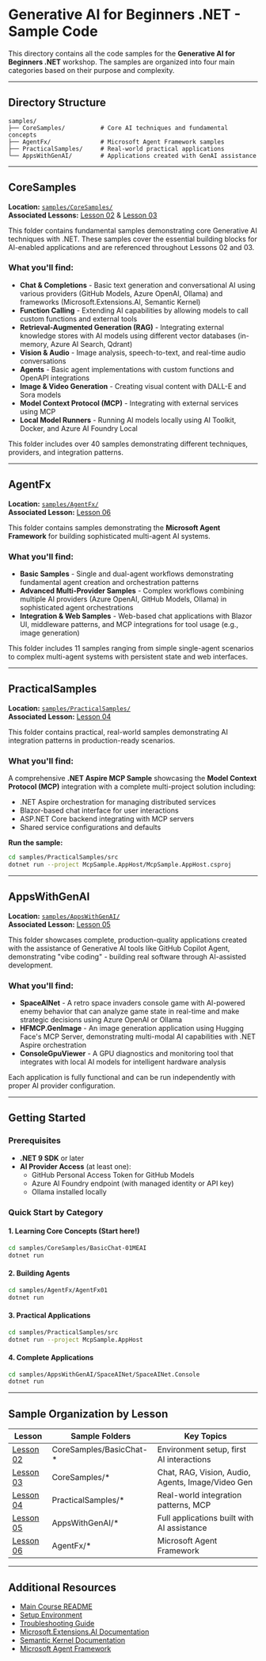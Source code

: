 # Generative AI for Beginners .NET - Sample Code

This directory contains all the code samples for the **Generative AI for Beginners .NET** workshop. The samples are organized into four main categories based on their purpose and complexity.

---

## Directory Structure

```
samples/
├── CoreSamples/          # Core AI techniques and fundamental concepts
├── AgentFx/              # Microsoft Agent Framework samples
├── PracticalSamples/     # Real-world practical applications
└── AppsWithGenAI/        # Applications created with GenAI assistance
```

---

## CoreSamples

**Location:** [`samples/CoreSamples/`](./CoreSamples/)  
**Associated Lessons:** [Lesson 02](../02-SetupDevEnvironment/) & [Lesson 03](../03-CoreGenerativeAITechniques/)

This folder contains fundamental samples demonstrating core Generative AI techniques with .NET. These samples cover the essential building blocks for AI-enabled applications and are referenced throughout Lessons 02 and 03.

### What you'll find:

- **Chat & Completions** - Basic text generation and conversational AI using various providers (GitHub Models, Azure OpenAI, Ollama) and frameworks (Microsoft.Extensions.AI, Semantic Kernel)
- **Function Calling** - Extending AI capabilities by allowing models to call custom functions and external tools
- **Retrieval-Augmented Generation (RAG)** - Integrating external knowledge stores with AI models using different vector databases (in-memory, Azure AI Search, Qdrant)
- **Vision & Audio** - Image analysis, speech-to-text, and real-time audio conversations
- **Agents** - Basic agent implementations with custom functions and OpenAPI integrations
- **Image & Video Generation** - Creating visual content with DALL-E and Sora models
- **Model Context Protocol (MCP)** - Integrating with external services using MCP
- **Local Model Runners** - Running AI models locally using AI Toolkit, Docker, and Azure AI Foundry Local

This folder includes over 40 samples demonstrating different techniques, providers, and integration patterns.

---

## AgentFx

**Location:** [`samples/AgentFx/`](./AgentFx/)  
**Associated Lesson:** [Lesson 06](../06-AgentFx/)

This folder contains samples demonstrating the **Microsoft Agent Framework** for building sophisticated multi-agent AI systems.

### What you'll find:

- **Basic Samples** - Single and dual-agent workflows demonstrating fundamental agent creation and orchestration patterns
- **Advanced Multi-Provider Samples** - Complex workflows combining multiple AI providers (Azure OpenAI, GitHub Models, Ollama) in sophisticated agent orchestrations
- **Integration & Web Samples** - Web-based chat applications with Blazor UI, middleware patterns, and MCP integrations for tool usage (e.g., image generation)

This folder includes 11 samples ranging from simple single-agent scenarios to complex multi-agent systems with persistent state and web interfaces.

---

## PracticalSamples

**Location:** [`samples/PracticalSamples/`](./PracticalSamples/)  
**Associated Lesson:** [Lesson 04](../04-PracticalSamples/)

This folder contains practical, real-world samples demonstrating AI integration patterns in production-ready scenarios.

### What you'll find:

A comprehensive **.NET Aspire MCP Sample** showcasing the **Model Context Protocol (MCP)** integration with a complete multi-project solution including:
- .NET Aspire orchestration for managing distributed services
- Blazor-based chat interface for user interactions
- ASP.NET Core backend integrating with MCP servers
- Shared service configurations and defaults

**Run the sample:**
```bash
cd samples/PracticalSamples/src
dotnet run --project McpSample.AppHost/McpSample.AppHost.csproj
```

---

## AppsWithGenAI

**Location:** [`samples/AppsWithGenAI/`](./AppsWithGenAI/)  
**Associated Lesson:** [Lesson 05](../05-AppCreatedWithGenAI/)

This folder showcases complete, production-quality applications created with the assistance of Generative AI tools like GitHub Copilot Agent, demonstrating "vibe coding" - building real software through AI-assisted development.

### What you'll find:

- **SpaceAINet** - A retro space invaders console game with AI-powered enemy behavior that can analyze game state in real-time and make strategic decisions using Azure OpenAI or Ollama
- **HFMCP.GenImage** - An image generation application using Hugging Face's MCP Server, demonstrating multi-modal AI capabilities with .NET Aspire orchestration
- **ConsoleGpuViewer** - A GPU diagnostics and monitoring tool that integrates with local AI models for intelligent hardware analysis

Each application is fully functional and can be run independently with proper AI provider configuration.

---

## Getting Started

### Prerequisites

- **.NET 9 SDK** or later
- **AI Provider Access** (at least one):
  - GitHub Personal Access Token for GitHub Models
  - Azure AI Foundry endpoint (with managed identity or API key)
  - Ollama installed locally

### Quick Start by Category

#### 1. **Learning Core Concepts** (Start here!)
```bash
cd samples/CoreSamples/BasicChat-01MEAI
dotnet run
```

#### 2. **Building Agents**
```bash
cd samples/AgentFx/AgentFx01
dotnet run
```

#### 3. **Practical Applications**
```bash
cd samples/PracticalSamples/src
dotnet run --project McpSample.AppHost
```

#### 4. **Complete Applications**
```bash
cd samples/AppsWithGenAI/SpaceAINet/SpaceAINet.Console
dotnet run
```

---

## Sample Organization by Lesson

| Lesson | Sample Folders | Key Topics |
|--------|---------------|------------|
| [Lesson 02](../02-SetupDevEnvironment/) | CoreSamples/BasicChat-* | Environment setup, first AI interactions |
| [Lesson 03](../03-CoreGenerativeAITechniques/) | CoreSamples/* | Chat, RAG, Vision, Audio, Agents, Image/Video Gen |
| [Lesson 04](../04-PracticalSamples/) | PracticalSamples/* | Real-world integration patterns, MCP |
| [Lesson 05](../05-AppCreatedWithGenAI/) | AppsWithGenAI/* | Full applications built with AI assistance |
| [Lesson 06](../06-AgentFx/) | AgentFx/* | Microsoft Agent Framework |

---

## Additional Resources

- [Main Course README](../README.md)
- [Setup Environment](../02-SetupDevEnvironment/)
- [Troubleshooting Guide](../03-CoreGenerativeAITechniques/docs/troubleshooting-chat-api.md)
- [Microsoft.Extensions.AI Documentation](https://learn.microsoft.com/dotnet/ai/ai-extensions)
- [Semantic Kernel Documentation](https://learn.microsoft.com/semantic-kernel/)
- [Microsoft Agent Framework](https://learn.microsoft.com/agent-framework/)
